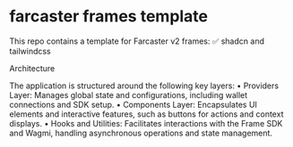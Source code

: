 # farcaster frames template

This repo contains a template for Farcaster v2 frames:
✅ shadcn and tailwindcss

Architecture

The application is structured around the following key layers:
	•	Providers Layer: Manages global state and configurations, including wallet connections and SDK setup.
	•	Components Layer: Encapsulates UI elements and interactive features, such as buttons for actions and context displays.
	•	Hooks and Utilities: Facilitates interactions with the Frame SDK and Wagmi, handling asynchronous operations and state management.

